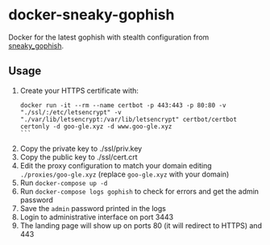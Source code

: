 # docker-sneaky-gophish
Docker for the latest gophish with stealth configuration from [sneaky_gophish](https://github.com/puzzlepeaches/sneaky_gophish).

## Usage

1. Create your HTTPS certificate with:
   ````
   docker run -it --rm --name certbot -p 443:443 -p 80:80 -v "./ssl/:/etc/letsencrypt" -v "./var/lib/letsencrypt:/var/lib/letsencrypt" certbot/certbot certonly -d goo-gle.xyz -d www.goo-gle.xyz
   ```
3. Copy the private key to ./ssl/priv.key
4. Copy the public key to ./ssl/cert.crt
5. Edit the proxy configuration to match your domain editing `./proxies/goo-gle.xyz` (replace `goo-gle.xyz` with your domain)
6. Run `docker-compose up -d`
7. Run `docker-compose logs gophish` to check for errors and get the admin password
8. Save the `admin` password printed in the logs
9. Login to administrative interface on port 3443
10. The landing page will show up on ports 80 (it will redirect to HTTPS) and 443
